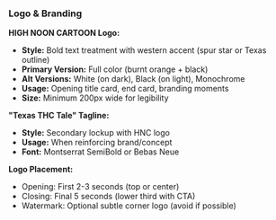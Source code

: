 ### Logo & Branding

**HIGH NOON CARTOON Logo:**

- **Style:** Bold text treatment with western accent (spur star or Texas outline)
- **Primary Version:** Full color (burnt orange + black)
- **Alt Versions:** White (on dark), Black (on light), Monochrome
- **Usage:** Opening title card, end card, branding moments
- **Size:** Minimum 200px wide for legibility

**"Texas THC Tale" Tagline:**

- **Style:** Secondary lockup with HNC logo
- **Usage:** When reinforcing brand/concept
- **Font:** Montserrat SemiBold or Bebas Neue

**Logo Placement:**

- Opening: First 2-3 seconds (top or center)
- Closing: Final 5 seconds (lower third with CTA)
- Watermark: Optional subtle corner logo (avoid if possible)
